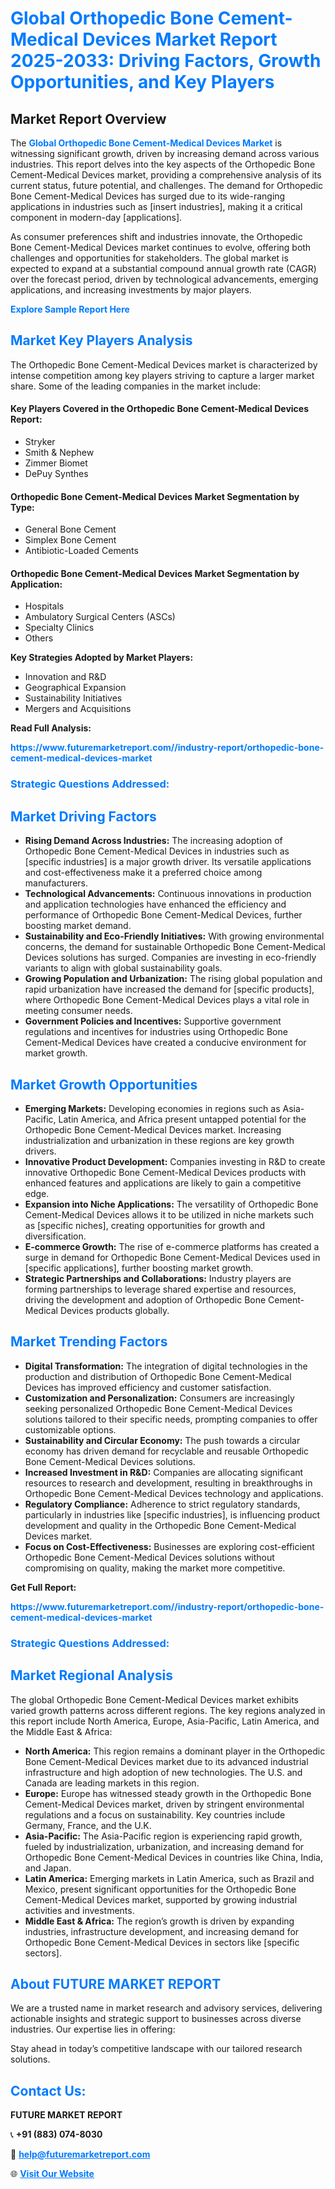 <h1 style="color: #007BFF;">Global Orthopedic Bone Cement-Medical Devices Market Report 2025-2033: Driving Factors, Growth Opportunities, and Key Players</h1>

<section id="overview">
<h2>Market Report Overview</h2>
<p>The <a href="https://www.futuremarketreport.com//industry-report/orthopedic-bone-cement-medical-devices-market" style="color: #007BFF; text-decoration: none;"><strong>Global Orthopedic Bone Cement-Medical Devices Market</strong></a> is witnessing significant growth, driven by increasing demand across various industries. This report delves into the key aspects of the Orthopedic Bone Cement-Medical Devices market, providing a comprehensive analysis of its current status, future potential, and challenges. The demand for Orthopedic Bone Cement-Medical Devices has surged due to its wide-ranging applications in industries such as [insert industries], making it a critical component in modern-day [applications].</p>
<p>As consumer preferences shift and industries innovate, the Orthopedic Bone Cement-Medical Devices market continues to evolve, offering both challenges and opportunities for stakeholders. The global market is expected to expand at a substantial compound annual growth rate (CAGR) over the forecast period, driven by technological advancements, emerging applications, and increasing investments by major players.</p>
</section>

<section id="overview">
<p><a href="https://www.futuremarketreport.com//request-sample/reportId=82798" style="color: #007BFF; text-decoration: none;"><strong>Explore Sample Report Here</strong></a></p>
</section>

<section id="key-players">
<h2 style="color: #007BFF;">Market Key Players Analysis</h2>
<p>The Orthopedic Bone Cement-Medical Devices market is characterized by intense competition among key players striving to capture a larger market share. Some of the leading companies in the market include:</p>
<h4>Key Players Covered in the Orthopedic Bone Cement-Medical Devices Report:</h4>
<ul><li>Stryker</li><li>Smith &amp; Nephew</li><li>Zimmer Biomet</li><li>DePuy Synthes</li></ul>
<h4>Orthopedic Bone Cement-Medical Devices Market Segmentation by Type:</h4>
<ul><li>General Bone Cement</li><li>Simplex Bone Cement</li><li>Antibiotic-Loaded Cements</li></ul>

<h4>Orthopedic Bone Cement-Medical Devices Market Segmentation by Application:</h4>
<ul><li>Hospitals</li><li>Ambulatory Surgical Centers (ASCs)</li><li>Specialty Clinics</li><li>Others</li></ul>
<p><strong>Key Strategies Adopted by Market Players:</strong></p>
<ul>
<li>Innovation and R&D</li>
<li>Geographical Expansion</li>
<li>Sustainability Initiatives</li>
<li>Mergers and Acquisitions</li>
</ul>
</section>

<section>
<p><strong>Read Full Analysis: </strong></p><a href="https://www.futuremarketreport.com//industry-report/orthopedic-bone-cement-medical-devices-market" style="color: #007BFF; text-decoration: none;"><strong>https://www.futuremarketreport.com//industry-report/orthopedic-bone-cement-medical-devices-market</strong></a>
<h3 style="color: #007BFF;">Strategic Questions Addressed:</h3>
</section>

<section id="driving-factors">
<h2 style="color: #007BFF;">Market Driving Factors</h2>
<ul>
<li><strong>Rising Demand Across Industries:</strong> The increasing adoption of Orthopedic Bone Cement-Medical Devices in industries such as [specific industries] is a major growth driver. Its versatile applications and cost-effectiveness make it a preferred choice among manufacturers.</li>
<li><strong>Technological Advancements:</strong> Continuous innovations in production and application technologies have enhanced the efficiency and performance of Orthopedic Bone Cement-Medical Devices, further boosting market demand.</li>
<li><strong>Sustainability and Eco-Friendly Initiatives:</strong> With growing environmental concerns, the demand for sustainable Orthopedic Bone Cement-Medical Devices solutions has surged. Companies are investing in eco-friendly variants to align with global sustainability goals.</li>
<li><strong>Growing Population and Urbanization:</strong> The rising global population and rapid urbanization have increased the demand for [specific products], where Orthopedic Bone Cement-Medical Devices plays a vital role in meeting consumer needs.</li>
<li><strong>Government Policies and Incentives:</strong> Supportive government regulations and incentives for industries using Orthopedic Bone Cement-Medical Devices have created a conducive environment for market growth.</li>
</ul>
</section>

<section id="growth-opportunities">
<h2 style="color: #007BFF;">Market Growth Opportunities</h2>
<ul>
<li><strong>Emerging Markets:</strong> Developing economies in regions such as Asia-Pacific, Latin America, and Africa present untapped potential for the Orthopedic Bone Cement-Medical Devices market. Increasing industrialization and urbanization in these regions are key growth drivers.</li>
<li><strong>Innovative Product Development:</strong> Companies investing in R&D to create innovative Orthopedic Bone Cement-Medical Devices products with enhanced features and applications are likely to gain a competitive edge.</li>
<li><strong>Expansion into Niche Applications:</strong> The versatility of Orthopedic Bone Cement-Medical Devices allows it to be utilized in niche markets such as [specific niches], creating opportunities for growth and diversification.</li>
<li><strong>E-commerce Growth:</strong> The rise of e-commerce platforms has created a surge in demand for Orthopedic Bone Cement-Medical Devices used in [specific applications], further boosting market growth.</li>
<li><strong>Strategic Partnerships and Collaborations:</strong> Industry players are forming partnerships to leverage shared expertise and resources, driving the development and adoption of Orthopedic Bone Cement-Medical Devices products globally.</li>
</ul>
</section>

<section id="trending-factors">
<h2 style="color: #007BFF;">Market Trending Factors</h2>
<ul>
<li><strong>Digital Transformation:</strong> The integration of digital technologies in the production and distribution of Orthopedic Bone Cement-Medical Devices has improved efficiency and customer satisfaction.</li>
<li><strong>Customization and Personalization:</strong> Consumers are increasingly seeking personalized Orthopedic Bone Cement-Medical Devices solutions tailored to their specific needs, prompting companies to offer customizable options.</li>
<li><strong>Sustainability and Circular Economy:</strong> The push towards a circular economy has driven demand for recyclable and reusable Orthopedic Bone Cement-Medical Devices solutions.</li>
<li><strong>Increased Investment in R&D:</strong> Companies are allocating significant resources to research and development, resulting in breakthroughs in Orthopedic Bone Cement-Medical Devices technology and applications.</li>
<li><strong>Regulatory Compliance:</strong> Adherence to strict regulatory standards, particularly in industries like [specific industries], is influencing product development and quality in the Orthopedic Bone Cement-Medical Devices market.</li>
<li><strong>Focus on Cost-Effectiveness:</strong> Businesses are exploring cost-efficient Orthopedic Bone Cement-Medical Devices solutions without compromising on quality, making the market more competitive.</li>
</ul>
</section>

<section>
<p><strong>Get Full Report: </strong></p><a href="https://www.futuremarketreport.com//industry-report/orthopedic-bone-cement-medical-devices-market" style="color: #007BFF; text-decoration: none;"><strong>https://www.futuremarketreport.com//industry-report/orthopedic-bone-cement-medical-devices-market</strong></a>
<h3 style="color: #007BFF;">Strategic Questions Addressed:</h3>
</section>


<section id="regional-analysis">
<h2 style="color: #007BFF;">Market Regional Analysis</h2>
<p>The global Orthopedic Bone Cement-Medical Devices market exhibits varied growth patterns across different regions. The key regions analyzed in this report include North America, Europe, Asia-Pacific, Latin America, and the Middle East & Africa:</p>
<ul>
<li><strong>North America:</strong> This region remains a dominant player in the Orthopedic Bone Cement-Medical Devices market due to its advanced industrial infrastructure and high adoption of new technologies. The U.S. and Canada are leading markets in this region.</li>
<li><strong>Europe:</strong> Europe has witnessed steady growth in the Orthopedic Bone Cement-Medical Devices market, driven by stringent environmental regulations and a focus on sustainability. Key countries include Germany, France, and the U.K.</li>
<li><strong>Asia-Pacific:</strong> The Asia-Pacific region is experiencing rapid growth, fueled by industrialization, urbanization, and increasing demand for Orthopedic Bone Cement-Medical Devices in countries like China, India, and Japan.</li>
<li><strong>Latin America:</strong> Emerging markets in Latin America, such as Brazil and Mexico, present significant opportunities for the Orthopedic Bone Cement-Medical Devices market, supported by growing industrial activities and investments.</li>
<li><strong>Middle East & Africa:</strong> The region’s growth is driven by expanding industries, infrastructure development, and increasing demand for Orthopedic Bone Cement-Medical Devices in sectors like [specific sectors].</li>
</ul>
</section>

<footer>
<h2 style="color: #007BFF;">About FUTURE MARKET REPORT</h2>
<p>We are a trusted name in market research and advisory services, delivering actionable insights and strategic support to businesses across diverse industries. Our expertise lies in offering:</p>

<p>Stay ahead in today’s competitive landscape with our tailored research solutions.</p>

<h2 style="color: #007BFF;">Contact Us:</h2>
<p><strong>FUTURE MARKET REPORT</strong></p>
<p>📞 <strong>+91 (883) 074-8030</strong></p>
<p>📧 <strong><a href="mailto:help@futuremarketreport.com" style="color: #007BFF;">help@futuremarketreport.com</a></strong></p>
<p>🌐 <strong><a href="https://www.futuremarketreport.com/" style="color: #007BFF;">Visit Our Website</a></strong></p>
</footer>